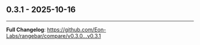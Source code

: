 
## 0.3.1 - 2025-10-16


---
**Full Changelog**: https://github.com/Eon-Labs/rangebar/compare/v0.3.0...v0.3.1
